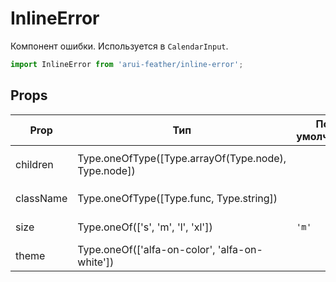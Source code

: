 # InlineError

Компонент ошибки. Используется в `CalendarInput`.

```javascript
import InlineError from 'arui-feather/inline-error';
```




## Props


| Prop  | Тип  | По-умолчанию | Обязательный | Описание |
| ----- | ---- | ------------ | ------------ |----------|
| children | Type.oneOfType([Type.arrayOf(Type.node), Type.node]) |  |  | Дочерние элементы `InlineError` |
| className | Type.oneOfType([Type.func, Type.string]) |  |  | Дополнительный класс |
| size | Type.oneOf(['s', 'm', 'l', 'xl']) | `'m'`  |  | Размер компонента |
| theme | Type.oneOf(['alfa-on-color', 'alfa-on-white']) |  |  | Тема компонента |












